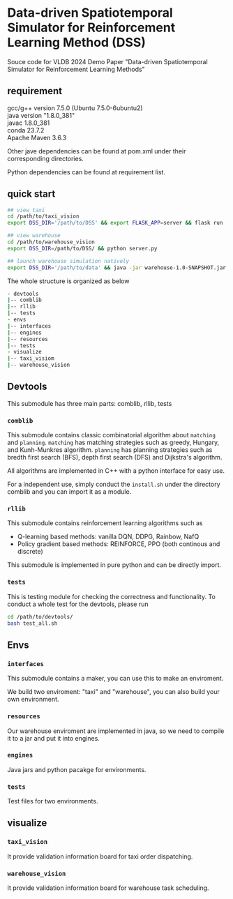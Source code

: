# Data-driven Spatiotemporal Simulator for Reinforcement Learning Method (DSS)
Souce code for VLDB 2024 Demo Paper "Data-driven Spatiotemporal Simulator for Reinforcement Learning Methods"
## requirement
gcc/g++ version 7.5.0 (Ubuntu 7.5.0-6ubuntu2)   
java version "1.8.0_381"  
javac 1.8.0_381  
conda 23.7.2  
Apache Maven 3.6.3  

Other jave dependencies can be found at pom.xml under their corresponding directories.

Python dependencies can be found at requirement list.

## quick start
```bash
## view taxi
cd /path/to/taxi_vision
export DSS_DIR='/path/to/DSS' && export FLASK_APP=server && flask run

## view warehouse
cd /path/to/warehouse_vision
export DSS_DIR=/path/to/DSS/ && python server.py

## launch warehouse simulation natively
export DSS_DIR='/path/to/data' && java -jar warehouse-1.0-SNAPSHOT.jar GMAP synA
```
The whole structure is organized as below

```bash
- devtools
|-- comblib
|-- rllib
|-- tests
- envs
|-- interfaces
|-- engines
|-- resources
|-- tests
- visualize
|-- taxi_visiom
|-- warehouse_vision
```

## Devtools
This submodule has three main parts: comblib, rllib, tests

### `comblib`
This submodule contains classic combinatorial algorithm about `matching` and `planning`.
`matching` has matching strategies such as greedy, Hungary, and Kunh-Munkres algorithm.
`planning` has planning strategies such as bredth first search (BFS), depth first search (DFS) and Dijkstra's algorithm.

All algorithms are implemented in C++ with a python interface for easy use.

For a independent use, simply conduct the `install.sh` under the directory comblib and you can import it as a module.

### `rllib`
This submodule contains reinforcement learning algorithms such as 
- Q-learning based methods: vanilla DQN, DDPG, Rainbow, NafQ
- Policy gradient based methods: REINFORCE, PPO (both continous and discrete)

This submodule is implemented in pure python and can be directly import.

### `tests`
This is testing module for checking the correctness and functionality.
To conduct a whole test for the devtools, please run
```bash
cd /path/to/devtools/
bash test_all.sh
```

## Envs
### ``interfaces``
This submodule contains a maker, you can use this to make an enviroment.

We build two enviroment: "taxi" and "warehouse", you can also build your own environment.

### ``resources``
Our warehouse enviroment are implemented in java, so we need to compile it to a jar and put it into engines.

### ``engines``
Java jars and python pacakge for environments.

### `tests`
Test files for two environments.


## visualize
### ``taxi_vision``
It provide validation information board for taxi order dispatching.

### ``warehouse_vision``
It provide validation information board for warehouse task scheduling.